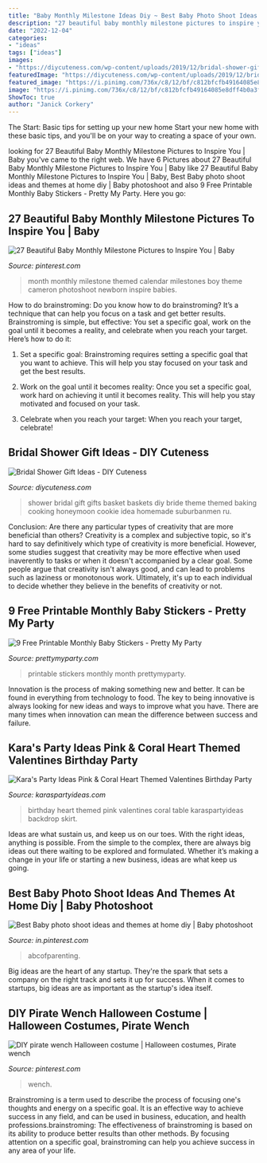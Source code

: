 ```yaml
---
title: "Baby Monthly Milestone Ideas Diy ~ Best Baby Photo Shoot Ideas And Themes At Home Diy"
description: "27 beautiful baby monthly milestone pictures to inspire you"
date: "2022-12-04"
categories:
- "ideas"
tags: ["ideas"]
images:
- "https://diycuteness.com/wp-content/uploads/2019/12/bridal-shower-gift-ideas-7.jpg"
featuredImage: "https://diycuteness.com/wp-content/uploads/2019/12/bridal-shower-gift-ideas-7.jpg"
featured_image: "https://i.pinimg.com/736x/c8/12/bf/c812bfcfb49164085e8dff4b0a3fd6e5.jpg"
image: "https://i.pinimg.com/736x/c8/12/bf/c812bfcfb49164085e8dff4b0a3fd6e5.jpg"
ShowToc: true
author: "Janick Corkery"
---
```



The Start: Basic tips for setting up your new home
Start your new home with these basic tips, and you'll be on your way to creating a space of your own.

	

		
looking for 27 Beautiful Baby Monthly Milestone Pictures to Inspire You | Baby you've came to the right web. We have 6 Pictures about 27 Beautiful Baby Monthly Milestone Pictures to Inspire You | Baby like 27 Beautiful Baby Monthly Milestone Pictures to Inspire You | Baby, Best Baby photo shoot ideas and themes at home diy | Baby photoshoot and also 9 Free Printable Monthly Baby Stickers - Pretty My Party. Here you go:
		
    
## 27 Beautiful Baby Monthly Milestone Pictures To Inspire You | Baby

<img loading=lazy src="https://i.pinimg.com/736x/c3/64/28/c36428b7c2b5a1aa6a9b0e8ba813ba45.jpg" onerror="this.onerror=null;this.src='https://tse1.mm.bing.net/th?id=OIP.kKbPbpJ4VIECwMtErbfZsgHaLH&amp;pid=15.1';" alt="27 Beautiful Baby Monthly Milestone Pictures to Inspire You | Baby">

_Source: pinterest.com_

>month monthly milestone themed calendar milestones boy theme cameron photoshoot newborn inspire babies. 

	

How to do brainstroming:
Do you know how to do brainstroming? It’s a technique that can help you focus on a task and get better results. Brainstroming is simple, but effective: You set a specific goal, work on the goal until it becomes a reality, and celebrate when you reach your target. Here’s how to do it: 
1. Set a specific goal: Brainstroming requires setting a specific goal that you want to achieve. This will help you stay focused on your task and get the best results. 

2. Work on the goal until it becomes reality: Once you set a specific goal, work hard on achieving it until it becomes reality. This will help you stay motivated and focused on your task. 

3. Celebrate when you reach your target: When you reach your target, celebrate!

    
## Bridal Shower Gift Ideas - DIY Cuteness

<img loading=lazy src="https://diycuteness.com/wp-content/uploads/2019/12/bridal-shower-gift-ideas-7.jpg" onerror="this.onerror=null;this.src='https://tse4.mm.bing.net/th?id=OIP.YQvVgOKEj-Xs5kIMDmH5mQHaJ4&amp;pid=15.1';" alt="Bridal Shower Gift Ideas - DIY Cuteness">

_Source: diycuteness.com_

>shower bridal gift gifts basket baskets diy bride theme themed baking cooking honeymoon cookie idea homemade suburbanmen ru. 

	

Conclusion: Are there any particular types of creativity that are more beneficial than others?
Creativity is a complex and subjective topic, so it's hard to say definitively which type of creativity is more beneficial. However, some studies suggest that creativity may be more effective when used inaverently to tasks or when it doesn't accompanied by a clear goal. Some people argue that creativity isn't always good, and can lead to problems such as laziness or monotonous work. Ultimately, it's up to each individual to decide whether they believe in the benefits of creativity or not.

    
## 9 Free Printable Monthly Baby Stickers - Pretty My Party

<img loading=lazy src="http://www.prettymyparty.com/wp-content/uploads/2016/06/IMG_2454.jpg" onerror="this.onerror=null;this.src='https://tse2.mm.bing.net/th?id=OIP.EGX5pSUPySCZh1MpVyDYjQHaHe&amp;pid=15.1';" alt="9 Free Printable Monthly Baby Stickers - Pretty My Party">

_Source: prettymyparty.com_

>printable stickers monthly month prettymyparty. 

	

Innovation is the process of making something new and better. It can be found in everything from technology to food. The key to being innovative is always looking for new ideas and ways to improve what you have. There are many times when innovation can mean the difference between success and failure.

    
## Kara&#039;s Party Ideas Pink &amp; Coral Heart Themed Valentines Birthday Party

<img loading=lazy src="https://karaspartyideas.com/wp-content/uploads/2016/02/Pink-Coral-Heart-Themed-Valentines-Birthday-Party-via-Karas-Party-Ideas-KarasPartyIdeas.com27.jpg" onerror="this.onerror=null;this.src='https://tse1.mm.bing.net/th?id=OIP.HHA-F0k31wA62fyQlx_fcgHaLH&amp;pid=15.1';" alt="Kara&#039;s Party Ideas Pink &amp; Coral Heart Themed Valentines Birthday Party">

_Source: karaspartyideas.com_

>birthday heart themed pink valentines coral table karaspartyideas backdrop skirt. 

	

Ideas are what sustain us, and keep us on our toes. With the right ideas, anything is possible. From the simple to the complex, there are always big ideas out there waiting to be explored and formulated. Whether it’s making a change in your life or starting a new business, ideas are what keep us going.

    
## Best Baby Photo Shoot Ideas And Themes At Home Diy | Baby Photoshoot

<img loading=lazy src="https://i.pinimg.com/736x/c8/12/bf/c812bfcfb49164085e8dff4b0a3fd6e5.jpg" onerror="this.onerror=null;this.src='https://tse4.mm.bing.net/th?id=OIP.oppDpJ3SuLIdl2XMtZmQCwHaJ3&amp;pid=15.1';" alt="Best Baby photo shoot ideas and themes at home diy | Baby photoshoot">

_Source: in.pinterest.com_

>abcofparenting. 

	

Big ideas are the heart of any startup. They're the spark that sets a company on the right track and sets it up for success. When it comes to startups, big ideas are as important as the startup's idea itself. 

    
## DIY Pirate Wench Halloween Costume | Halloween Costumes, Pirate Wench

<img loading=lazy src="https://i.pinimg.com/736x/88/63/83/88638341b55f44868e174e6434162ebf.jpg" onerror="this.onerror=null;this.src='https://tse2.mm.bing.net/th?id=OIP.FTS1VpINLp0nR_RfJBUZogHaNL&amp;pid=15.1';" alt="DIY pirate wench Halloween costume | Halloween costumes, Pirate wench">

_Source: pinterest.com_

>wench. 

	

Brainstroming is a term used to describe the process of focusing one's thoughts and energy on a specific goal. It is an effective way to achieve success in any field, and can be used in business, education, and health professions.brainstroming: The effectiveness of brainstroming is based on its ability to produce better results than other methods. By focusing attention on a specific goal, brainstroming can help you achieve success in any area of your life.

